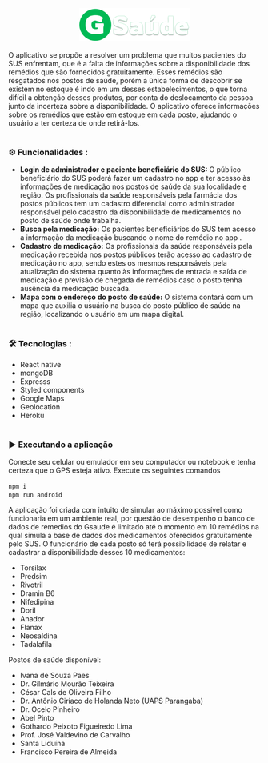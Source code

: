 <center><img src="./src/assets/logo.png"/></center>
<br>
O aplicativo se propõe a resolver um problema que muitos pacientes do SUS enfrentam, que é a
falta de informações sobre a disponibilidade dos remédios que são fornecidos gratuitamente.
Esses remédios são resgatados nos postos de saúde, porém a única forma de descobrir se existem
no estoque é indo em um desses estabelecimentos, o que torna difícil a obtenção desses produtos,
por conta do deslocamento da pessoa junto da incerteza sobre a disponibilidade. O aplicativo oferece
informações sobre os remédios que estão em estoque em cada posto, ajudando o usuário a ter
certeza de onde retirá-los.
<br><br>

### ⚙️ Funcionalidades :
- <strong>Login de administrador e paciente beneficiário do SUS: </strong> 
O público beneficiário do SUS poderá fazer um cadastro no app e ter acesso às informações de medicação nos postos
de saúde da sua localidade e região. Os profissionais da saúde responsáveis pela farmácia
dos postos públicos  tem um cadastro diferencial como administrador responsável pelo cadastro da disponibilidade de medicamentos no posto de saúde onde trabalha.
- <strong>Busca pela medicação:</strong> Os pacientes beneficiários do SUS tem acesso a informação da medicação buscando o nome do remédio no app .
- <strong>Cadastro de medicação:</strong> Os profissionais da saúde responsáveis pela medicação recebida nos postos públicos terão acesso ao cadastro de medicação no app, sendo estes os mesmos responsáveis pela atualização do sistema quanto às informações de entrada e saída de medicação e previsão de chegada de remédios caso o posto tenha ausência da medicação buscada.
- <strong>Mapa com o endereço do posto de saúde:</strong> O sistema contará com um mapa que auxilia o usuário na busca do posto público de saúde na região, localizando o usuário em um mapa
digital.
<br><br>

### 🛠 Tecnologias :
- React native
- mongoDB
- Expresss
- Styled components
- Google Maps
- Geolocation
- Heroku
<br><br>

### ▶️ Executando a aplicação
Conecte seu celular ou emulador em seu computador ou notebook e tenha certeza que o GPS esteja ativo. Execute os seguintes comandos

```npm i ```<br>
```npm run android ```

A aplicação foi criada com intuito de simular ao máximo possível como funcionaria em um ambiente real, por questão de desempenho o banco de dados de remedios do Gsaude é limitado até o momento em 10 remédios na qual simula a base de dados dos medicamentos oferecidos gratuitamente pelo SUS. O funcionário de cada posto só terá possibilidade de relatar e cadastrar a disponibilidade desses 10 medicamentos: 

- Torsilax
- Predsim
- Rivotril
- Dramin B6
- Nifedipina
- Doril
- Anador
- Flanax
- Neosaldina
- Tadalafila

Postos de saúde disponível:
- Ivana de Souza Paes
- Dr. Gilmário Mourão Teixeira
- César Cals de Oliveira Filho
- Dr. Antônio Ciríaco de Holanda Neto (UAPS Parangaba)
- Dr. Ocelo Pinheiro
- Abel Pinto
- Gothardo Peixoto Figueiredo Lima
- Prof. José Valdevino de Carvalho
- Santa Liduína
- Francisco Pereira de Almeida
